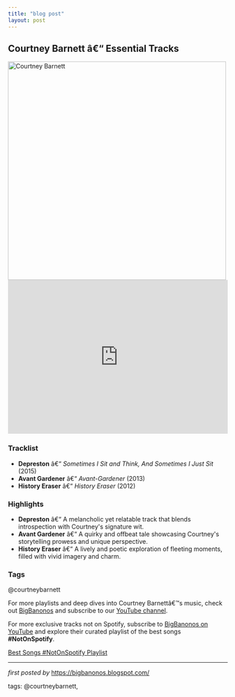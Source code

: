 ```yaml
---
title: "blog post"
layout: post
---
```

<h2>Courtney Barnett â€“ Essential Tracks</h2> <div > <img src="https://maton.com.au/wp-content/uploads/2024/05/CourtneyBarnett-Maton-Guitars.png" alt="Courtney Barnett" width="500" />
</div> <iframe src="https://open.spotify.com/embed/playlist/4SODXg1yO0BLz8tGBr3tLM?utm_source=generator" width="100%" height="352" frameborder="0" allow="autoplay; clipboard-write; encrypted-media; fullscreen; picture-in-picture" loading="lazy"></iframe> <h3>Tracklist</h3>
<ul> <li><strong>Depreston</strong> â€“ <em>Sometimes I Sit and Think, And Sometimes I Just Sit</em> (2015)</li> <li><strong>Avant Gardener</strong> â€“ <em>Avant-Gardener</em> (2013)</li> <li><strong>History Eraser</strong> â€“ <em>History Eraser</em> (2012)</li>
</ul> <h3>Highlights</h3>
<ul> <li><strong>Depreston</strong> â€“ A melancholic yet relatable track that blends introspection with Courtney's signature wit.</li> <li><strong>Avant Gardener</strong> â€“ A quirky and offbeat tale showcasing Courtney's storytelling prowess and unique perspective.</li> <li><strong>History Eraser</strong> â€“ A lively and poetic exploration of fleeting moments, filled with vivid imagery and charm.</li>
</ul> <h3>Tags</h3>
<p>@courtneybarnett</p> <p>For more playlists and deep dives into Courtney Barnettâ€™s music, check out <a href="https://bigbanonos.blogspot.com/" target="_blank">BigBanonos</a> and subscribe to our <a href="https://www.youtube.com/@BigBanonos" target="_blank">YouTube channel</a>.</p>


<!--Subscribe and Playlist Links-->
<div>
    <p>For more exclusive tracks not on Spotify, subscribe to <a href="https://www.youtube.com/@BigBanonos" target="_blank">BigBanonos on YouTube</a> and explore their curated playlist of the best songs <strong>#NotOnSpotify</strong>.</p>
    <p><a href="https://www.youtube.com/playlist?list=PLtuNtuTatqI0kFahUCbtbfenC_ET5O_tr" target="_blank">Best Songs #NotOnSpotify Playlist<br /></a></p></div>

<hr />

<p><em>first posted by</em> <a href="https://bigbanonos.blogspot.com/" rel="noopener" target="_new">https://bigbanonos.blogspot.com/</a></p>

<p>tags: @courtneybarnett,</p>
